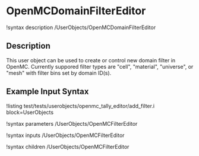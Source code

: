 # OpenMCDomainFilterEditor

!syntax description /UserObjects/OpenMCDomainFilterEditor

## Description

This user object can be used to create or control new domain filter in OpenMC.
Currently suppored filter types are "cell", "material", "universe", or "mesh"
with filter bins set by domain ID(s).

## Example Input Syntax

!listing test/tests/userobjects/openmc_tally_editor/add_filter.i
  block=UserObjects

!syntax parameters /UserObjects/OpenMCFilterEditor

!syntax inputs /UserObjects/OpenMCFilterEditor

!syntax children /UserObjects/OpenMCFilterEditor